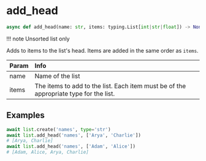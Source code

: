# add_head

```py
async def add_head(name: str, items: typing.List[int|str|float]) -> None
```

!!! note
    Unsorted list only

Adds to items to the list's head. Items are added in the same order as `items`.

|Param|Info|
|:---|:---|
|name|Name of the list|
|items|The items to add to the list. Each item must be of the appropriate type for the list.|

## Examples

```py
await list.create('names', type='str')
await list.add_head('names', ['Arya', 'Charlie'])
# [Arya, Charlie]
await list.add_head('names', ['Adam', 'Alice'])
# [Adam, Alice, Arya, Charlie]
```